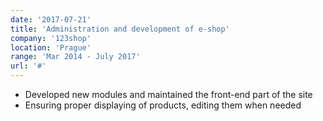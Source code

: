 ```yaml
---
date: '2017-07-21'
title: 'Administration and development of e-shop'
company: '123shop'
location: 'Prague'
range: 'Mar 2014 - July 2017'
url: '#'
---
```


- Developed new modules and maintained the front-end part of the site
- Ensuring proper displaying of products, editing them when needed
